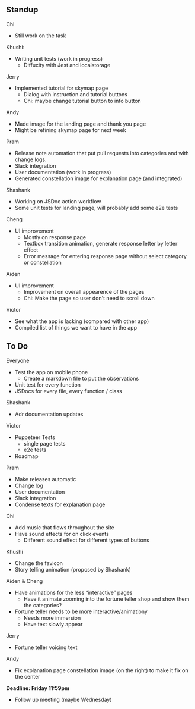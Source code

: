 ## Standup

Chi

- Still work on the task

Khushi:

- Writing unit tests (work in progress)
  - Diffucity with Jest and localstorage

Jerry

- Implemented tutorial for skymap page
  - Dialog with instruction and tutorial buttons
  - Chi: maybe change tutorial button to info button

Andy

- Made image for the landing page and thank you page
- Might be refining skymap page for next week

Pram

- Release note automation that put pull requests into categories and with change logs.
- Slack integration
- User documentation (work in progress)
- Generated constellation image for explanation page (and integrated)

Shashank

- Working on JSDoc action workflow
- Some unit tests for landing page, will probably add some e2e tests

Cheng

- UI improvement
  - Mostly on response page
  - Textbox transition animation, generate response letter by letter effect
  - Error message for entering response page without select category or constellation

Aiden

- UI improvement
  - Improvement on overall appearence of the pages
  - Chi: Make the page so user don't need to scroll down

Victor

- See what the app is lacking (compared with other app)
- Compiled list of things we want to have in the app

## To Do

Everyone

- Test the app on mobile phone
  - Create a markdown file to put the observations
- Unit test for every function
- JSDocs for every file, every function / class

Shashank

- Adr documentation updates

Victor

- Puppeteer Tests
  - single page tests
  - e2e tests
- Roadmap

Pram

- Make releases automatic
- Change log
- User documentation
- Slack integration
- Condense texts for explanation page

Chi

- Add music that flows throughout the site
- Have sound effects for on click events
  - Different sound effect for different types of buttons

Khushi

- Change the favicon
- Story telling animation (proposed by Shashank)

Aiden & Cheng

- Have animations for the less “interactive” pages
  - Have it animate zooming into the fortune teller shop and show them the categories?
- Fortune teller needs to be more interactive/animationy
  - Needs more immersion
  - Have text slowly appear

Jerry

- Fortune teller voicing text

Andy

- Fix explanation page constellation image (on the right) to make it fix on the center

**Deadline: Friday 11:59pm**

- Follow up meeting (maybe Wednesday)
